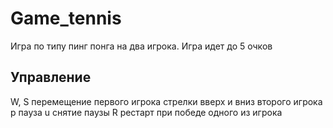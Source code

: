 # Game_tennis
Игра по типу пинг понга на два игрока. Игра идет до 5 очков
## Управление
W, S перемещение первого игрока
стрелки вверх и вниз второго игрока
p  пауза
u снятие паузы
R рестарт при победе одного из игрока
